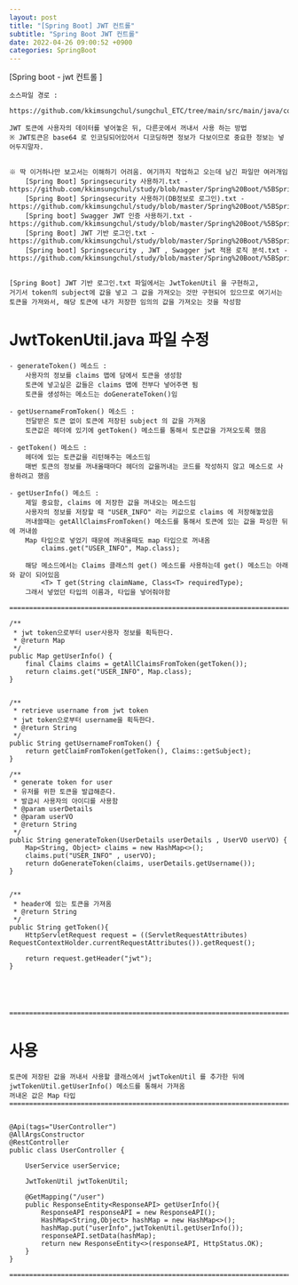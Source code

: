 ```yaml
---
layout: post
title: "[Spring Boot] JWT 컨트롤"
subtitle: "Spring Boot JWT 컨트롤"
date: 2022-04-26 09:00:52 +0900
categories: SpringBoot
---
```

[Spring boot - jwt 컨트롤 ]
	
	소스파일 경로 : 
		https://github.com/kkimsungchul/sungchul_ETC/tree/main/src/main/java/com/sungchul/etc/config
	
	JWT 토큰에 사용자의 데이터를 넣어놓은 뒤, 다른곳에서 꺼내서 사용 하는 방법
	※ JWT토큰은 base64 로 인코딩되어있어서 디코딩하면 정보가 다보이므로 중요한 정보는 넣어두지말자.


	※ 딱 이거하나만 보고서는 이해하기 어려움. 여기까지 작업하고 오는데 남긴 파일만 여러개임
		[Spring Boot] Springsecurity 사용하기.txt - https://github.com/kkimsungchul/study/blob/master/Spring%20Boot/%5BSpring%20Boot%5D%20Springsecurity%20%EC%82%AC%EC%9A%A9%ED%95%98%EA%B8%B0.txt
		[Spring Boot] Springsecurity 사용하기(DB정보로 로그인).txt - https://github.com/kkimsungchul/study/blob/master/Spring%20Boot/%5BSpring%20Boot%5D%20Springsecurity%20%EC%82%AC%EC%9A%A9%ED%95%98%EA%B8%B0(DB%EC%A0%95%EB%B3%B4%EB%A1%9C%20%EB%A1%9C%EA%B7%B8%EC%9D%B8).txt
		[Spring boot] Swagger JWT 인증 사용하기.txt - https://github.com/kkimsungchul/study/blob/master/Spring%20Boot/%5BSpring%20boot%5D%20Swagger%20JWT%20%EC%9D%B8%EC%A6%9D%20%EC%82%AC%EC%9A%A9%ED%95%98%EA%B8%B0.txt
		[Spring Boot] JWT 기반 로그인.txt - https://github.com/kkimsungchul/study/blob/master/Spring%20Boot/%5BSpring%20Boot%5D%20JWT%20%EA%B8%B0%EB%B0%98%20%EB%A1%9C%EA%B7%B8%EC%9D%B8.txt
		[Spring boot] Springsecurity , JWT , Swagger jwt 적용 로직 분석.txt - https://github.com/kkimsungchul/study/blob/master/Spring%20Boot/%5BSpring%20boot%5D%20Springsecurity%20%2C%20JWT%20%2C%20Swagger%20jwt%20%EC%A0%81%EC%9A%A9%20%EB%A1%9C%EC%A7%81%20%EB%B6%84%EC%84%9D.txt
		

	[Spring Boot] JWT 기반 로그인.txt 파일에서는 JwtTokenUtil 을 구현하고, 
	거기서 token의 subject에 값을 넣고 그 값을 가져오는 것만 구현되어 있으므로 여기서는
	토큰을 가져와서, 해당 토큰에 내가 저장한 임의의 값을 가져오는 것을 작성함

# JwtTokenUtil.java 파일 수정
	
	
	- generateToken() 메소드 : 
		사용자의 정보를 claims 맵에 담에서 토큰을 생성함
		토큰에 넣고싶은 값들은 claims 맵에 전부다 넣어주면 됨
		토큰을 생성하는 메소드는 doGenerateToken()임
		
	- getUsernameFromToken() 메소드 : 
		전달받은 토큰 없이 토큰에 저장된 subject 의 값을 가져옴
		토큰값은 헤더에 있기에 getToken() 메소드를 통해서 토큰값을 가져오도록 했음
	
	- getToken() 메소드 : 
		헤더에 있는 토큰값을 리턴해주는 메소드임
		매번 토큰의 정보를 꺼내올때마다 헤더의 값을꺼내는 코드를 작성하지 않고 메소드로 사용하려고 했음
	
	- getUserInfo() 메소드 : 
		제일 중요함, claims 에 저장한 값을 꺼내오는 메소드임
		사용자의 정보를 저장할 때 "USER_INFO" 라는 키값으로 claims 에 저장해놓았음
		꺼내쓸때는 getAllClaimsFromToken() 메소드를 통해서 토큰에 있는 값을 파싱한 뒤에 꺼내씀
		Map 타입으로 넣었기 때문에 꺼내올때도 map 타입으로 꺼내옴
			claims.get("USER_INFO", Map.class);
		
		해당 메소드에서는 Claims 클래스의 get() 메소드를 사용하는데 get() 메소드는 아래와 같이 되어있음
			<T> T get(String claimName, Class<T> requiredType);
		그래서 넣었던 타입의 이름과, 타입을 넣어줘야함

	=================================================================================================================

    /**
     * jwt token으로부터 user사용자 정보를 획득한다.
     * @return Map
     */
    public Map getUserInfo() {
        final Claims claims = getAllClaimsFromToken(getToken());
        return claims.get("USER_INFO", Map.class);
    }


	/**
     * retrieve username from jwt token
     * jwt token으로부터 username을 획득한다.
     * @return String
     */
    public String getUsernameFromToken() {
        return getClaimFromToken(getToken(), Claims::getSubject);
    }

    /**
     * generate token for user
     * 유저를 위한 토큰을 발급해준다.
     * 발급시 사용자의 아이디를 사용함
     * @param userDetails
     * @param userVO
     * @return String
     */
    public String generateToken(UserDetails userDetails , UserVO userVO) {
        Map<String, Object> claims = new HashMap<>();
        claims.put("USER_INFO" , userVO);
        return doGenerateToken(claims, userDetails.getUsername());
    }
	
	
    /**
     * header에 있는 토큰을 가져옴
     * @return String
     */
    public String getToken(){
        HttpServletRequest request = ((ServletRequestAttributes) RequestContextHolder.currentRequestAttributes()).getRequest();

        return request.getHeader("jwt");
    }





	=================================================================================================================


	
# 사용
	
	토큰에 저장된 값을 꺼내서 사용할 클래스에서 jwtTokenUtil 를 추가한 뒤에 jwtTokenUtil.getUserInfo() 메소드를 통해서 가져옴
	꺼내온 값은 Map 타입
	=================================================================================================================


	@Api(tags="UserController")
	@AllArgsConstructor
	@RestController
	public class UserController {

		UserService userService;

		JwtTokenUtil jwtTokenUtil;

		@GetMapping("/user")
		public ResponseEntity<ResponseAPI> getUserInfo(){
			ResponseAPI responseAPI = new ResponseAPI();
			HashMap<String,Object> hashMap = new HashMap<>();
			hashMap.put("userInfo",jwtTokenUtil.getUserInfo());
			responseAPI.setData(hashMap);
			return new ResponseEntity<>(responseAPI, HttpStatus.OK);
		}
	}

	=================================================================================================================
